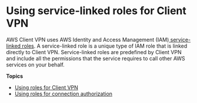 # Using service\-linked roles for Client VPN<a name="using-service-linked-roles"></a>

AWS Client VPN uses AWS Identity and Access Management \(IAM\)[ service\-linked roles](https://docs.aws.amazon.com/IAM/latest/UserGuide/id_roles_terms-and-concepts.html#iam-term-service-linked-role)\. A service\-linked role is a unique type of IAM role that is linked directly to Client VPN\. Service\-linked roles are predefined by Client VPN and include all the permissions that the service requires to call other AWS services on your behalf\. 

**Topics**
+ [Using roles for Client VPN](using-service-linked-roles-cvpn-slr.md)
+ [Using roles for connection authorization](using-service-linked-roles-client-connect-handler.md)